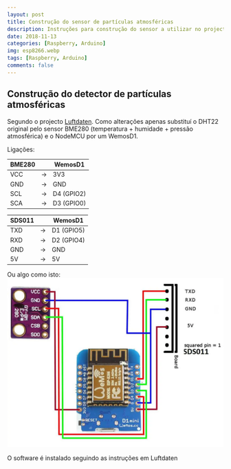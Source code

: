 ```yaml
---
layout: post
title: Construção do sensor de partículas atmosféricas
description: Instruções para construção do sensor a utilizar no projecto Luftdaten usando BME280 e WemosD1
date: 2018-11-13
categories: [Raspberry, Arduino]
img: esp8266.webp
tags: [Raspberry, Arduino]
comments: false
---
```

## Construção do detector de partículas atmosféricas
Segundo o projecto [Luftdaten](https://luftdaten.info).
Como alterações apenas substituí o DHT22 original pelo sensor BME280 (temperatura + humidade + pressão atmosférica) e o NodeMCU por um WemosD1.

Ligações:


| BME280 |   | WemosD1 |
|---|---|---|
| VCC | -> | 3V3 |
| GND | -> | GND |
| SCL | -> | D4 (GPIO2) |
| SCA | -> | D3 (GPIO0) |

| SDS011 |   | WemosD1 |
|---|---|---|
| TXD | -> | D1 (GPIO5) |
| RXD | -> | D2 (GPIO4)|
| GND | -> | GND |
| 5V | -> | 5V |

Ou algo como isto:
![sensor](/images/sensor.webp "Sensor")

O software é instalado seguindo as instruções em Luftdaten
